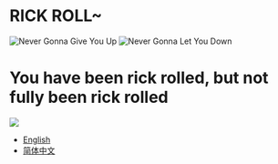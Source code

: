 # RICK ROLL~
![Never Gonna Give You Up](https://media4.giphy.com/media/Ju7l5y9osyymQ/200.gif)
![Never Gonna Let You Down](https://thumbs.gfycat.com/AthleticFinishedArgusfish-max-1mb.gif)
# You have been rick rolled, but not fully been rick rolled
![](https://img.clinicmed.net/uploadimg/image/20210308/161517377860459892888784.14348781.jpeg)
- [English](https://github.com/Rick-Lang/Rick-Lang/blob/main/EN.md)
- [简体中文](https://github.com/Rick-Lang/Rick-Lang/blob/main/CH.md)
